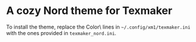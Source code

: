 # A cozy Nord theme for Texmaker

To install the theme, replace the Color\ lines in `~/.config/xm1/texmaker.ini` with the ones provided in `texmaker_nord.ini`. 


